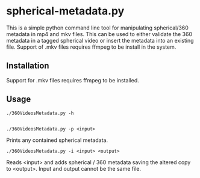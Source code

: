 # spherical-metadata.py
This is a simple python command line tool for manipulating spherical/360 metadata in mp4 and mkv files. This can be used to either validate the 360 metadata in a tagged spherical video or insert the metadata into an existing file. Support of .mkv files requires ffmpeg to be install in the system.

## Installation
Support for .mkv files requires ffmpeg to be installed.

## Usage
    ./360VideosMetadata.py -h


    ./360VideosMetadata.py -p <input>
Prints any contained spherical metadata.


    ./360VideosMetadata.py -i <input> <output>
Reads &lt;input&gt; and adds spherical / 360 metadata saving the altered copy to &lt;output&gt;. Input and output cannot be the same file.

